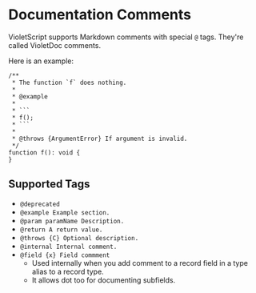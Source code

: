 # Documentation Comments

VioletScript supports Markdown comments with special `@` tags. They're called VioletDoc comments.

Here is an example:

```
/**
 * The function `f` does nothing.
 *
 * @example
 *
 * ```
 * f();
 * ```
 *
 * @throws {ArgumentError} If argument is invalid.
 */
function f(): void {
}
```

## Supported Tags

- `@deprecated`
- `@example Example section.`
- `@param paramName Description.`
- `@return A return value.`
- `@throws {C} Optional description.`
- `@internal Internal comment.`
- `@field {x} Field commment`
  - Used internally when you add comment to a record field in a type alias to a record type.
  - It allows dot too for documenting subfields.
